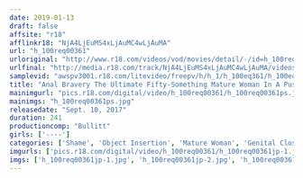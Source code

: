 ```yaml
---
date: 2019-01-13
draft: false
affsite: "r18"
afflinkr18: "NjA4LjEuMS4xLjAuMC4wLjAuMA"
url: "h_100req00361"
urloriginal: "http://www.r18.com/videos/vod/movies/detail/-/id=h_100req00361"
urlfinal: "http://media.r18.com/track/NjA4LjEuMS4xLjAuMC4wLjAuMA/videos/vod/movies/detail/-/id=h_100req00361"
samplevid: "awspv3001.r18.com/litevideo/freepv/h/h_1/h_100eq361/h_100eq361_dmb_w.mp4"
title: "Anal Bravery The Ultimate Fifty-Something Mature Woman In A Pussy Hunt Fuck 4 Hours 2"
mainimgurl: "pics.r18.com/digital/video/h_100req00361/h_100req00361ps.jpg"
mainimgs: "h_100req00361ps.jpg"
releasedate: "Sept. 10, 2017"
duration: 241
productioncomp: "Bullitt"
girls: ['----']
categories: ['Shame', 'Object Insertion', 'Mature Woman', 'Genital Close-Up', 'Creampie', 'Anal Sex', 'Over 4 Hours', 'Hi-Def']
imgurls: ['pics.r18.com/digital/video/h_100req00361/h_100req00361jp-1.jpg', 'pics.r18.com/digital/video/h_100req00361/h_100req00361jp-2.jpg', 'pics.r18.com/digital/video/h_100req00361/h_100req00361jp-3.jpg', 'pics.r18.com/digital/video/h_100req00361/h_100req00361jp-4.jpg', 'pics.r18.com/digital/video/h_100req00361/h_100req00361jp-5.jpg', 'pics.r18.com/digital/video/h_100req00361/h_100req00361jp-6.jpg', 'pics.r18.com/digital/video/h_100req00361/h_100req00361jp-7.jpg', 'pics.r18.com/digital/video/h_100req00361/h_100req00361jp-8.jpg', 'pics.r18.com/digital/video/h_100req00361/h_100req00361jp-9.jpg', 'pics.r18.com/digital/video/h_100req00361/h_100req00361jp-10.jpg', 'pics.r18.com/digital/video/h_100req00361/h_100req00361jp-11.jpg', 'pics.r18.com/digital/video/h_100req00361/h_100req00361jp-12.jpg', 'pics.r18.com/digital/video/h_100req00361/h_100req00361jp-13.jpg', 'pics.r18.com/digital/video/h_100req00361/h_100req00361jp-14.jpg', 'pics.r18.com/digital/video/h_100req00361/h_100req00361jp-15.jpg', 'pics.r18.com/digital/video/h_100req00361/h_100req00361jp-16.jpg', 'pics.r18.com/digital/video/h_100req00361/h_100req00361jp-17.jpg', 'pics.r18.com/digital/video/h_100req00361/h_100req00361jp-18.jpg', 'pics.r18.com/digital/video/h_100req00361/h_100req00361jp-19.jpg', 'pics.r18.com/digital/video/h_100req00361/h_100req00361jp-20.jpg']
imgs: ['h_100req00361jp-1.jpg', 'h_100req00361jp-2.jpg', 'h_100req00361jp-3.jpg', 'h_100req00361jp-4.jpg', 'h_100req00361jp-5.jpg', 'h_100req00361jp-6.jpg', 'h_100req00361jp-7.jpg', 'h_100req00361jp-8.jpg', 'h_100req00361jp-9.jpg', 'h_100req00361jp-10.jpg', 'h_100req00361jp-11.jpg', 'h_100req00361jp-12.jpg', 'h_100req00361jp-13.jpg', 'h_100req00361jp-14.jpg', 'h_100req00361jp-15.jpg', 'h_100req00361jp-16.jpg', 'h_100req00361jp-17.jpg', 'h_100req00361jp-18.jpg', 'h_100req00361jp-19.jpg', 'h_100req00361jp-20.jpg']
---
```

